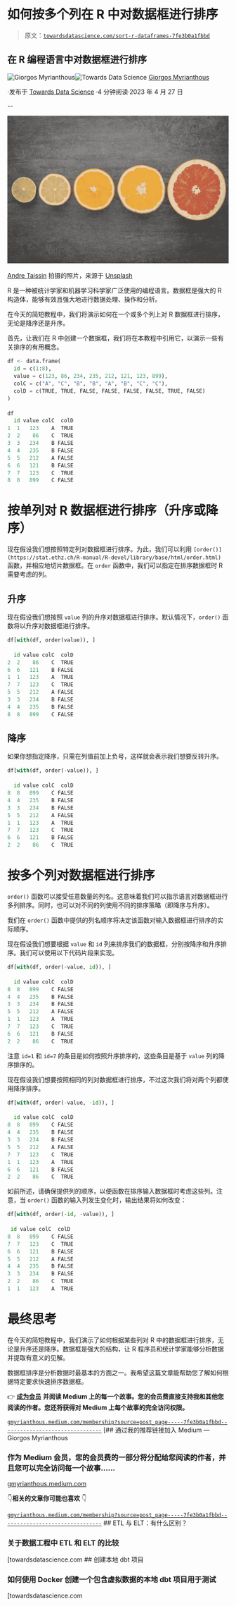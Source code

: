 # 如何按多个列在 R 中对数据框进行排序

> 原文：[`towardsdatascience.com/sort-r-dataframes-7fe3b0a1fbbd`](https://towardsdatascience.com/sort-r-dataframes-7fe3b0a1fbbd)

## 在 R 编程语言中对数据框进行排序

[](https://gmyrianthous.medium.com/?source=post_page-----7fe3b0a1fbbd--------------------------------)![Giorgos Myrianthous](https://gmyrianthous.medium.com/?source=post_page-----7fe3b0a1fbbd--------------------------------)[](https://towardsdatascience.com/?source=post_page-----7fe3b0a1fbbd--------------------------------)![Towards Data Science](https://towardsdatascience.com/?source=post_page-----7fe3b0a1fbbd--------------------------------) [Giorgos Myrianthous](https://gmyrianthous.medium.com/?source=post_page-----7fe3b0a1fbbd--------------------------------)

·发布于 [Towards Data Science](https://towardsdatascience.com/?source=post_page-----7fe3b0a1fbbd--------------------------------) ·4 分钟阅读·2023 年 4 月 27 日

--

![](img/4ee5e1a89e83d4f4e809ddc061df614a.png)

[Andre Taissin](https://unsplash.com/fr/@andretaissin?utm_source=unsplash&utm_medium=referral&utm_content=creditCopyText) 拍摄的照片，来源于 [Unsplash](https://unsplash.com/photos/hOwcob_3dpc?utm_source=unsplash&utm_medium=referral&utm_content=creditCopyText)

R 是一种被统计学家和机器学习科学家广泛使用的编程语言。数据框是强大的 R 构造体，能够有效且强大地进行数据处理、操作和分析。

在今天的简短教程中，我们将演示如何在一个或多个列上对 R 数据框进行排序，无论是降序还是升序。

首先，让我们在 R 中创建一个数据框，我们将在本教程中引用它，以演示一些有关排序的有用概念。

```py
df <- data.frame(
  id = c(1:8),
  value = c(123, 86, 234, 235, 212, 121, 123, 899),
  colC = c("A", "C", "B", "B", "A", "B", "C", "C"),
  colD = c(TRUE, TRUE, FALSE, FALSE, FALSE, FALSE, TRUE, FALSE)
)

df
  id value colC  colD
1  1   123    A  TRUE
2  2    86    C  TRUE
3  3   234    B FALSE
4  4   235    B FALSE
5  5   212    A FALSE
6  6   121    B FALSE
7  7   123    C  TRUE
8  8   899    C FALSE
```

# 按单列对 R 数据框进行排序（升序或降序）

现在假设我们想按照特定列对数据框进行排序。为此，我们可以利用 `[order()](https://stat.ethz.ch/R-manual/R-devel/library/base/html/order.html)` 函数，并相应地切片数据框。在 `order` 函数中，我们可以指定在排序数据框时 R 需要考虑的列。

## **升序**

现在假设我们想按照 `value` 列的升序对数据框进行排序。默认情况下，`order()` 函数将以升序对数据框进行排序。

```py
df[with(df, order(value)), ]

  id value colC  colD
2  2    86    C  TRUE
6  6   121    B FALSE
1  1   123    A  TRUE
7  7   123    C  TRUE
5  5   212    A FALSE
3  3   234    B FALSE
4  4   235    B FALSE
8  8   899    C FALSE
```

## 降序

如果你想指定降序，只需在列值前加上负号，这样就会表示我们想要反转升序。

```py
df[with(df, order(-value)), ]

  id value colC  colD
8  8   899    C FALSE
4  4   235    B FALSE
3  3   234    B FALSE
5  5   212    A FALSE
1  1   123    A  TRUE
7  7   123    C  TRUE
6  6   121    B FALSE
2  2    86    C  TRUE
```

# 按多个列对数据框进行排序

`order()` 函数可以接受任意数量的列名。这意味着我们可以指示语言对数据框进行多列排序。同时，也可以对不同的列使用不同的排序策略（即降序与升序）。

我们在 `order()` 函数中提供的列名顺序将决定该函数对输入数据框进行排序的实际顺序。

现在假设我们想要根据 `value` 和 `id` 列来排序我们的数据框，分别按降序和升序排序。我们可以使用以下代码片段来实现。

```py
df[with(df, order(-value, id)), ]

  id value colC  colD
8  8   899    C FALSE
4  4   235    B FALSE
3  3   234    B FALSE
5  5   212    A FALSE
1  1   123    A  TRUE
7  7   123    C  TRUE
6  6   121    B FALSE
2  2    86    C  TRUE
```

注意 `id=1` 和 `id=7` 的条目是如何按照升序排序的，这些条目是基于 `value` 列的降序排序的。

现在假设我们想要按照相同的列对数据框进行排序，不过这次我们将对两个列都使用降序排序。

```py
df[with(df, order(-value, -id)), ]

  id value colC  colD
8  8   899    C FALSE
4  4   235    B FALSE
3  3   234    B FALSE
5  5   212    A FALSE
7  7   123    C  TRUE
1  1   123    A  TRUE
6  6   121    B FALSE
2  2    86    C  TRUE
```

如前所述，请确保提供列的顺序，以便函数在排序输入数据框时考虑这些列。注意，当 `order()` 函数的输入列发生变化时，输出结果将如何改变：

```py
df[with(df, order(-id, -value)), ]

 id value colC  colD
8  8   899    C FALSE
7  7   123    C  TRUE
6  6   121    B FALSE
5  5   212    A FALSE
4  4   235    B FALSE
3  3   234    B FALSE
2  2    86    C  TRUE
1  1   123    A  TRUE
```

# 最终思考

在今天的简短教程中，我们演示了如何根据某些列对 R 中的数据框进行排序，无论是升序还是降序。数据框是强大的结构，让 R 程序员和统计学家能够分析数据并提取有意义的见解。

数据框排序是分析数据时最基本的方面之一。我希望这篇文章能帮助您了解如何根据特定要求快速排序数据框。

👉 [**成为会员**](https://gmyrianthous.medium.com/membership) **并阅读 Medium 上的每一个故事。您的会员费直接支持我和其他您阅读的作者。您还将获得对 Medium 上每个故事的完全访问权限。**

[`gmyrianthous.medium.com/membership?source=post_page-----7fe3b0a1fbbd--------------------------------`](https://gmyrianthous.medium.com/membership?source=post_page-----7fe3b0a1fbbd--------------------------------) [## 通过我的推荐链接加入 Medium — Giorgos Myrianthous

### 作为 Medium 会员，您的会员费的一部分将分配给您阅读的作者，并且您可以完全访问每一个故事……

[gmyrianthous.medium.com](https://gmyrianthous.medium.com/membership?source=post_page-----7fe3b0a1fbbd--------------------------------)

👇**相关的文章你可能也喜欢** 👇

[`gmyrianthous.medium.com/membership?source=post_page-----7fe3b0a1fbbd--------------------------------`](https://gmyrianthous.medium.com/membership?source=post_page-----7fe3b0a1fbbd--------------------------------) ## ETL 与 ELT：有什么区别？

### 关于数据工程中 ETL 和 ELT 的比较

[towardsdatascience.com ## 创建本地 dbt 项目

### 如何使用 Docker 创建一个包含虚拟数据的本地 dbt 项目用于测试

[towardsdatascience.com
